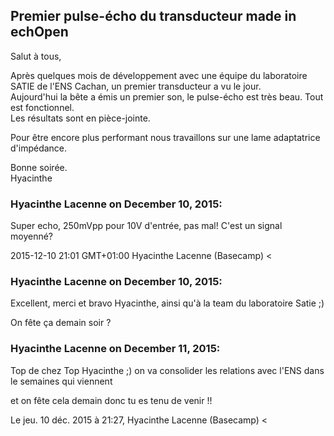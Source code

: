 ## Premier pulse-écho du transducteur made in echOpen



Salut à tous,  
  
Après quelques mois de développement avec une équipe du laboratoire SATIE de
l'ENS Cachan, un premier transducteur a vu le jour.  
Aujourd'hui la bête a émis un premier son, le pulse-écho est très beau. Tout
est fonctionnel.  
Les résultats sont en pièce-jointe.  
  
Pour être encore plus performant nous travaillons sur une lame adaptatrice
d'impédance.  
  
Bonne soirée.  
Hyacinthe



### **Hyacinthe Lacenne** on December 10, 2015:



Super echo, 250mVpp pour 10V d'entrée, pas mal! C'est un signal moyenné?  
  
2015-12-10 21:01 GMT+01:00 Hyacinthe Lacenne (Basecamp) &lt;



### **Hyacinthe Lacenne** on December 10, 2015:



Excellent, merci et bravo Hyacinthe, ainsi qu'à la team du laboratoire Satie ;)  
  
On fête ça demain soir ?



### **Hyacinthe Lacenne** on December 11, 2015:



Top de chez Top Hyacinthe ;) on va consolider les relations avec l'ENS dans  
le semaines qui viennent  
  
et on fête cela demain donc tu es tenu de venir !!  
  
Le jeu. 10 déc. 2015 à 21:27, Hyacinthe Lacenne (Basecamp) &lt;



